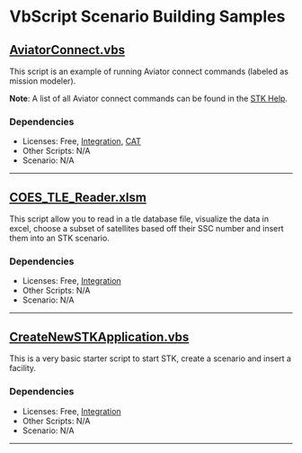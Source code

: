 # VbScript Scenario Building Samples

## [AviatorConnect.vbs](AviatorConnect.vbs)

This script is an example of running Aviator connect commands (labeled as mission modeler).

**Note**: A list of all Aviator connect commands can be found in the [STK Help](https://help.agi.com/stk/#../Subsystems/connectCmds/Content/cmd_MissionModeler.htm).

### Dependencies

* Licenses: Free, [Integration](https://www.agi.com/products/stk-systems-bundle/stk-integration), [CAT](https://www.agi.com/products/stk-specialized-modules/stk-conjunction-analysis-tool-cat)
* Other Scripts: N/A
* Scenario: N/A

---

## [COES_TLE_Reader.xlsm](COES_TLE_Reader.xlsm)

This script allow you to read in a tle database file, visualize the data in excel, choose a subset of satellites based off their SSC number and insert them into an STK scenario.

### Dependencies

* Licenses: Free, [Integration](https://www.agi.com/products/stk-systems-bundle/stk-integration)
* Other Scripts: N/A
* Scenario: N/A

---

## [CreateNewSTKApplication.vbs](CreateNewSTKApplication.vbs)

This is a very basic starter script to start STK, create a scenario and insert a facility.

### Dependencies

* Licenses: Free, [Integration](https://www.agi.com/products/stk-systems-bundle/stk-integration)
* Other Scripts: N/A
* Scenario: N/A

---
